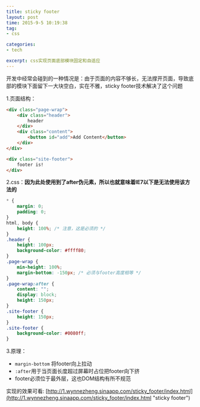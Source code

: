 ```yaml
---
title: sticky footer
layout: post
time: 2015-9-5 10:19:38 
tag:
- css

categories:
- tech

excerpt: css实现页面底部模块固定和自适应
---
```


开发中经常会碰到的一种情况是：由于页面的内容不够长，无法撑开页面，导致底部的模块下面留下一大块空白，实在不雅，sticky footer技术解决了这个问题

1.页面结构：

```html
<div class="page-wrap">
    <div class="header">
        header
    </div>
    <div class="content">
        <button id="add">Add Content</button>
    </div>
</div>

<div class="site-footer">
    footer is!
</div>
``` 

2.css：**因为此处使用到了after伪元素，所以也就意味着IE7以下是无法使用该方法的**

```css
* {
    margin: 0;
    padding: 0;
}
html, body {
    height: 100%; /* 注意，这是必须的 */
}
.header {
    height: 100px;
    background-color: #ffff80;
}
.page-wrap {
    min-height: 100%;
    margin-bottom: -150px; /* 必须与footer高度相等 */
}
.page-wrap:after {
    content: "";
    display: block;
    height: 150px;
}
.site-footer {
    height: 150px;
}
.site-footer {
    background-color: #0080ff;
}
```

3.原理：

- `margin-bottom` 将footer向上拉动
- `:after`用于当页面长度超过屏幕时占位把footer向下挤
- footer必须位于最外层，这也DOM结构有所不规范

实现的效果可看: [http://1.wynnezheng.sinaapp.com/sticky_footer/index.html](http://1.wynnezheng.sinaapp.com/sticky_footer/index.html "sticky footer")
